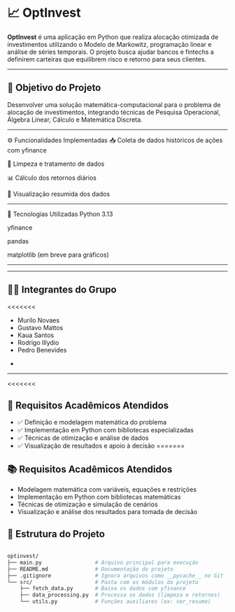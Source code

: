 
# 📈 OptInvest

**OptInvest** é uma aplicação em Python que realiza alocação otimizada de investimentos utilizando o Modelo de Markowitz, programação linear e análise de séries temporais. O projeto busca ajudar bancos e fintechs a definirem carteiras que equilibrem risco e retorno para seus clientes.

---

## 🎯 Objetivo do Projeto

Desenvolver uma solução matemática-computacional para o problema de alocação de investimentos, integrando técnicas de Pesquisa Operacional, Álgebra Linear, Cálculo e Matemática Discreta.

---

⚙️ Funcionalidades Implementadas
📥 Coleta de dados históricos de ações com yfinance

🧹 Limpeza e tratamento de dados

📊 Cálculo dos retornos diários

👀 Visualização resumida dos dados

---

🧰 Tecnologias Utilizadas
Python 3.13

yfinance

pandas

matplotlib (em breve para gráficos)

---


>>>>>>> 

---

## 👨‍💻 Integrantes do Grupo

<<<<<<< 
- Murilo Novaes
- Gustavo Mattos
- Kaua Santos
- Rodrigo Illydio
- Pedro Benevides

>>>>>>>
-
---

<<<<<<< 
## 📌 Requisitos Acadêmicos Atendidos

- ✅ Definição e modelagem matemática do problema
- ✅ Implementação em Python com bibliotecas especializadas
- ✅ Técnicas de otimização e análise de dados
- ✅ Visualização de resultados e apoio à decisão
=======
## 📚 Requisitos Acadêmicos Atendidos

- Modelagem matemática com variáveis, equações e restrições
- Implementação em Python com bibliotecas matemáticas
- Técnicas de otimização e simulação de cenários
- Visualização e análise dos resultados para tomada de decisão
>>>>>>>

## 📁 Estrutura do Projeto
```bash

optinvest/
├── main.py                 # Arquivo principal para execução
├── README.md               # Documentação do projeto
├── .gitignore              # Ignora arquivos como __pycache__ no Git
└── src/                    # Pasta com os módulos do projeto
    ├── fetch_data.py       # Baixa os dados com yfinance
    ├── data_processing.py  # Processa os dados (limpeza e retornos)
    └── utils.py            # Funções auxiliares (ex: ver_resumo)

